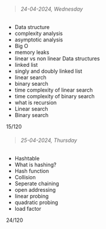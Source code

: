 > ###### 24-04-2024, Wednesday

- Data structure
- complexity analysis
- asymptotic analysis
- Big O
- memory leaks
- linear vs non linear Data structures
- linked list 
- singly and doubly linked list
- linear search
- binary search
- time complexity of linear search
- time complexity of binary search
- what is recursion
- Linear search
- Binary search

15/120

> ###### 25-04-2024, Thursday

- Hashtable
- What is hashing?
- Hash function
- Collision
- Seperate chaining
- open addressing
- linear probing
- quadratic probing
- load factor

24/120